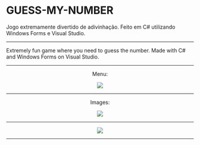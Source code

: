 # GUESS-MY-NUMBER

Jogo extremamente divertido de adivinhação. Feito em C# utilizando Windows Forms e Visual Studio.
<hr>
Extremely fun game where you need to guess the number. Made with C# and Windows Forms on Visual Studio.
<hr>
<p align="center">Menu:</p>
<p align="center"><img src="https://user-images.githubusercontent.com/48140546/120914135-6485e500-c672-11eb-8931-ec4b8adcee2f.png"></p>
<hr>
<p align="center">Images:</p>
<p align="center"><img src="https://user-images.githubusercontent.com/48140546/120914134-62bc2180-c672-11eb-9794-ce3a0adc0b3f.png"></p>
<hr>
<p align="center"><img src="https://user-images.githubusercontent.com/48140546/120914136-6485e500-c672-11eb-9043-1b13e04b4d34.png"></p>
<hr>
<br
